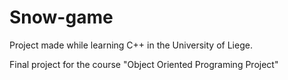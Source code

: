 # Snow-game
Project made while learning C++ in the University of Liege.

Final project for the course "Object Oriented Programing Project"
